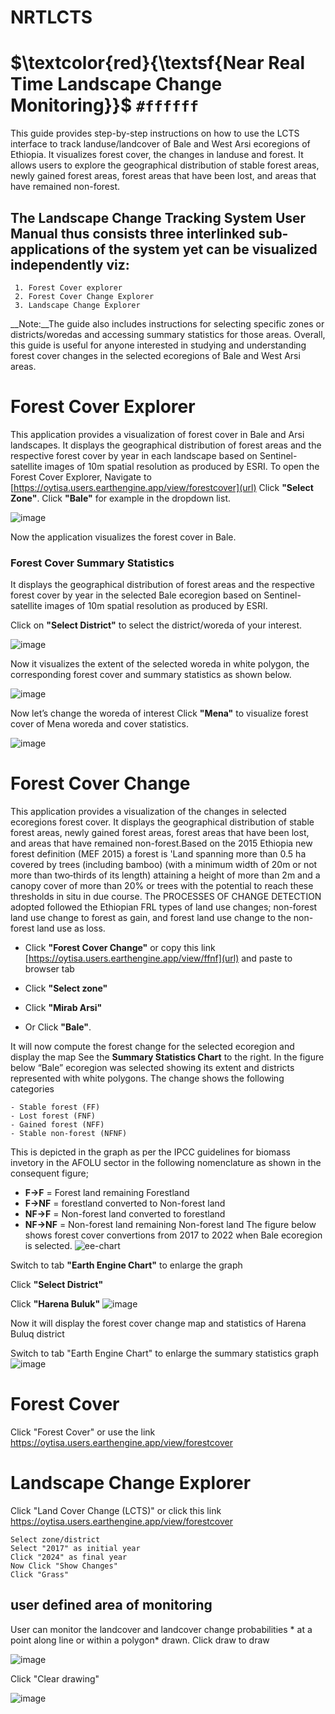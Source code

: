 # NRTLCTS
# $\textcolor{red}{\textsf{Near Real Time Landscape Change Monitoring}}$  `#ffffff`
 This guide provides step-by-step instructions on how to use the LCTS interface to track landuse/landcover of Bale and West Arsi ecoregions of Ethiopia. It visualizes forest cover, the changes in landuse and forest. It allows users to explore the geographical distribution of stable forest areas, newly gained forest areas, forest areas that have been lost, and areas that have remained non-forest. 
## The Landscape Change Tracking System User Manual thus consists three interlinked sub-applications of the system yet can be visualized independently viz:
```
 1.	Forest Cover explorer
 2.	Forest Cover Change Explorer
 3.	Landscape Change Explorer
```
__Note:__The guide also includes instructions for selecting specific zones or districts/woredas and accessing summary statistics for those areas. Overall, this guide is useful for anyone interested in studying and understanding forest cover changes in the selected ecoregions of Bale and West Arsi areas.
# Forest Cover Explorer
This application provides a visualization of forest cover in Bale and Arsi landscapes. It displays the geographical distribution of forest areas and the respective forest cover by year in each landscape based on Sentinel-satellite images of 10m spatial resolution as produced by ESRI.
To open the Forest Cover Explorer, 
Navigate to [https://oytisa.users.earthengine.app/view/forestcover](url)
 Click **"Select Zone"**. 
 Click **"Bale"** for example in the dropdown list.

 ![image](https://github.com/oytisa/NRTLCTS/assets/25427373/165e4547-16fd-47f0-b67e-b59f04338691)

Now the application visualizes the forest cover in Bale. 
### Forest Cover Summary Statistics
It displays the geographical distribution of forest areas and the respective forest cover by year in the selected Bale ecoregion based on Sentinel-satellite images of 10m spatial resolution as produced by ESRI.

 
 Click on **"Select District"** to select the district/woreda of your interest. 

 ![image](https://github.com/oytisa/NRTLCTS/assets/25427373/81f07b03-5592-4913-b1d4-f251902d5b80)

Now it visualizes the extent of the selected woreda in white polygon, the corresponding forest cover and summary statistics as shown below.

  ![image](https://github.com/oytisa/NRTLCTS/assets/25427373/e3df735d-ebff-4827-b9d2-31f9184f5f28)

Now let’s change the woreda of interest
 Click **"Mena"** to visualize forest cover of Mena woreda and cover statistics.


![image](https://github.com/oytisa/NRTLCTS/assets/25427373/6ae62c7d-96e1-41ef-a2b8-e487f8c3992e)


# Forest Cover Change
This application provides a visualization of the changes in selected ecoregions forest cover. It displays the geographical distribution of stable forest areas, newly gained forest areas, forest areas that have been lost, and areas that have remained non-forest.Based on the 2015 Ethiopia  new forest definition (MEF 2015) a forest is 'Land spanning more than 0.5 ha covered by trees (including bamboo) (with a minimum width of 20m or not more than two‐thirds of its length) attaining a height of more than 2m and a canopy cover of more than 20% or trees with the potential to reach these thresholds in situ in due course. The PROCESSES OF CHANGE DETECTION adopted followed the Ethiopian FRL types of land use changes; non-forest land use change to forest as gain, and forest land use change to the non-forest land use as loss.

 - Click **"Forest Cover Change"** or copy this link [https://oytisa.users.earthengine.app/view/ffnf](url) and paste to browser tab
 
- Click **"Select zone"**
 
- Click **"Mirab Arsi"**
 
- Or Click **"Bale"**. 
 
 It will now compute the forest change for the selected ecoregion and display the map
 See the **Summary Statistics Chart** to the right. 
 In the figure below “Bale” ecoregion was selected showing its extent and districts represented with white polygons. The change shows the following categories
```
- Stable forest (FF)
- Lost forest (FNF)
- Gained forest (NFF)
- Stable non-forest (NFNF)

```
This is depicted in the graph as per the IPCC guidelines for biomass invetory in the AFOLU sector in the following nomenclature as shown in the consequent figure;
- **F->F** = Forest land remaining Forestland
- **F->NF** = forestland converted to Non-forest land
- **NF->F** = Non-forest land converted to forestland
- **NF->NF** = Non-forest land remaining Non-forest land
 The figure below shows forest cover convertions from 2017 to 2022 when Bale ecoregion is selected.
 ![ee-chart](https://github.com/oytisa/NRTLCTS/assets/25427373/db34f719-a432-4018-9774-410d3977f134)

 Switch to tab **"Earth Engine Chart"** to enlarge the graph
 
 Click **"Select District"**
 
 Click **"Harena Buluk"**
 ![image](https://github.com/oytisa/NRTLCTS/assets/25427373/21168c0e-aac1-48cd-aa76-0b35b1d25602)

Now it will display the forest cover change map and statistics of Harena Buluq district
 
 Switch to tab "Earth Engine Chart" to enlarge the summary statistics graph
![image](https://github.com/oytisa/NRTLCTS/assets/25427373/62e7db33-df43-40a8-9b46-a3ab727449e7)
 
# Forest Cover
Click "Forest Cover"
or use the link  [https://oytisa.users.earthengine.app/view/forestcover ](url)

# Landscape Change Explorer

 Click "Land Cover Change (LCTS)" or click this link [https://oytisa.users.earthengine.app/view/forestcover ](url)
 ```
Select zone/district
Select "2017" as initial year
Click "2024" as final year
Now Click "Show Changes"
Click "Grass"
```

## user defined area of monitoring
 User can monitor the landcover and landcover change probabilities * at a point along line or within a polygon* drawn.
Click draw to draw 
 
![image](https://github.com/oytisa/NRTLCTS/assets/25427373/5aa6eb86-38a0-4c4e-8f39-379496d9eb8d)

Click "Clear drawing"

![image](https://github.com/oytisa/NRTLCTS/assets/25427373/ed44f22d-a4d7-4510-bd5e-16d9141c79d4)
